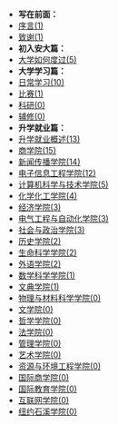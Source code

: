 - **写在前面：**
- [序言(1)](Preface/xu.md)
- [致谢(1)](Preface/zhixie.md)
- **初入安大篇：**
- [大学如何度过(5)](Golden-years/README.md)
- **大学学习篇：**
- [日常学习(10)](大学学习/日常学习/README.md)
- [比赛(1)](大学学习/比赛/README.md)
- [科研(0)](大学学习/科研/README.md)
- [辅修(0)](大学学习/辅修/README.md)
- **升学就业篇：**
- [升学就业概述(13)](升学就业/升学就业概述/README.md)
- [商学院(15)](升学就业/商学院/README.md)
- [新闻传播学院(14)](升学就业/新闻传播学院/README.md)
- [电子信息工程学院(12)](升学就业/电子信息工程学院/README.md)
- [计算机科学与技术学院(5)](升学就业/计算机科学与技术学院/README.md)
- [化学化工学院(4)](升学就业/化学化工学院/README.md)
- [经济学院(3)](升学就业/经济学院/README.md)
- [电气工程与自动化学院(3)](升学就业/电气工程与自动化学院/README.md)
- [社会与政治学院(3)](升学就业/社会与政治学院/README.md)
- [历史学院(2)](升学就业/历史学院/README.md)
- [生命科学学院(2)](升学就业/生命科学学院/README.md)
- [外语学院(2)](升学就业/外语学院/README.md)
- [数学科学学院(1)](升学就业/数学科学学院/README.md)
- [文典学院(1)](升学就业/文典学院/README.md)
- [物理与材料科学学院(0)](升学就业/物理与材料科学学院/README.md)
- [文学院(0)](升学就业/文学院/README.md)
- [哲学学院(0)](升学就业/哲学学院/README.md)
- [法学院(0)](升学就业/法学院/README.md)
- [管理学院(0)](升学就业/管理学院/README.md)
- [艺术学院(0)](升学就业/艺术学院/README.md)
- [资源与环境工程学院(0)](升学就业/资源与环境工程学院/README.md)
- [国际商学院(0)](升学就业/国际商学院/README.md)
- [国际教育学院(0)](升学就业/国际教育学院/README.md)
- [互联网学院(0)](升学就业/互联网学院/README.md)
- [纽约石溪学院(0)](升学就业/纽约石溪学院/README.md)
